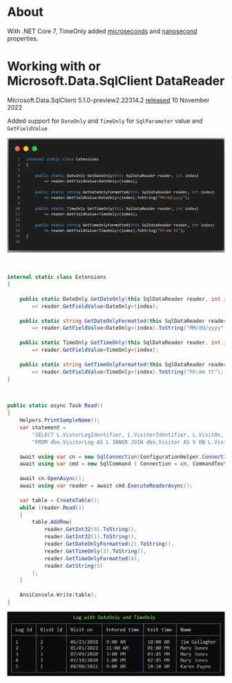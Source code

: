 ﻿# About

With .NET Core 7, TimeOnly added [microseconds](https://learn.microsoft.com/en-us/dotnet/api/system.timeonly.microsecond?view=net-7.0#system-timeonly-microsecond) and [nanosecond](https://learn.microsoft.com/en-us/dotnet/api/system.timeonly.nanosecond?view=net-7.0) properties.

# Working with or Microsoft.Data.SqlClient DataReader

Microsoft.Data.SqlClient 5.1.0-preview2.22314.2 [released](https://github.com/dotnet/SqlClient/blob/main/release-notes/5.1/5.1.0-preview2.md) 10 November 2022

Added support for `DateOnly` and `TimeOnly` for `SqlParameter` value and `GetFieldValue`

![Screen](assets/screen.png)

<br>

```csharp
internal static class Extensions
{

    public static DateOnly GetDateOnly(this SqlDataReader reader, int index)
        => reader.GetFieldValue<DateOnly>(index);

    public static string GetDateOnlyFormatted(this SqlDataReader reader, int index)
        => reader.GetFieldValue<DateOnly>(index).ToString("MM/dd/yyyy");

    public static TimeOnly GetTimeOnly(this SqlDataReader reader, int index)
        => reader.GetFieldValue<TimeOnly>(index);

    public static string GetTimeOnlyFormatted(this SqlDataReader reader, int index)
        => reader.GetFieldValue<TimeOnly>(index).ToString("hh:mm tt");
}
```

<br>

```csharp
public static async Task Read()
{
    Helpers.PrintSampleName();
    var statement =
        "SELECT L.VistorLogIdentifier, L.VisitorIdentifier, L.VisitOn, L.EnteredTime, L.ExitedTime,  V.FirstName + ' ' + V.LastName Fullname " + 
        "FROM dbo.VisitorLog AS L INNER JOIN dbo.Visitor AS V ON L.VisitorIdentifier = V.VisitorIdentifier;";

    await using var cn = new SqlConnection(ConfigurationHelper.ConnectionString());
    await using var cmd = new SqlCommand { Connection = cn, CommandText = statement };

    await cn.OpenAsync();
    await using var reader = await cmd.ExecuteReaderAsync();

    var table = CreateTable();
    while (reader.Read())
    {
        table.AddRow(
            reader.GetInt32(0).ToString(),
            reader.GetInt32(1).ToString(),
            reader.GetDateOnlyFormatted(2).ToString(), 
            reader.GetTimeOnly(3).ToString(),
            reader.GetTimeOnlyFormatted(4),
            reader.GetString(5)
        );
    }

    AnsiConsole.Write(table);
}
```

![Screen1](assets/screen1.png)

